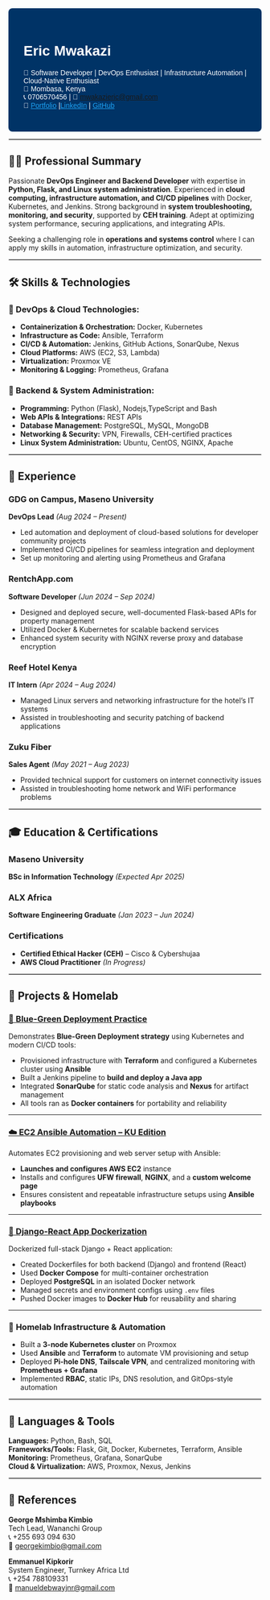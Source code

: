 <div style="background-color: #003366; color: white; padding: 30px; border-radius: 8px; font-family: Arial, sans-serif;">
  
# **Eric Mwakazi**
🔧  Software Developer | DevOps Enthusiast | Infrastructure Automation | Cloud-Native Enthusiast  
📍 Mombasa, Kenya  
📞 0706570456 | 📧 mwakazieric@gmail.com  
🔗 <a href="https://mwakazieric.vercel.app" style="color: #1DA1F2;">Portfolio</a> |<a href="https://www.linkedin.com/in/eric-mwakazi" style="color: #1DA1F2;">LinkedIn</a> | <a href="https://github.com/eric-mwakazi" style="color: #1DA1F2;">GitHub</a>

</div>

<hr style="border:1px solid #ccc;">

## 🧑‍💻 **Professional Summary**

Passionate **DevOps Engineer and Backend Developer** with expertise in **Python, Flask, and Linux system administration**. Experienced in **cloud computing, infrastructure automation, and CI/CD pipelines** with Docker, Kubernetes, and Jenkins. Strong background in **system troubleshooting, monitoring, and security**, supported by **CEH training**. Adept at optimizing system performance, securing applications, and integrating APIs.

Seeking a challenging role in **operations and systems control** where I can apply my skills in automation, infrastructure optimization, and security.

<hr style="border:1px solid #ccc;">

## 🛠 **Skills & Technologies**

### 🔹 DevOps & Cloud Technologies:
- **Containerization & Orchestration:** Docker, Kubernetes  
- **Infrastructure as Code:** Ansible, Terraform  
- **CI/CD & Automation:** Jenkins, GitHub Actions, SonarQube, Nexus  
- **Cloud Platforms:** AWS (EC2, S3, Lambda)  
- **Virtualization:** Proxmox VE  
- **Monitoring & Logging:** Prometheus, Grafana  

### 🔹 Backend & System Administration:
- **Programming:** Python (Flask), Nodejs,TypeScript and Bash  
- **Web APIs & Integrations:** REST APIs  
- **Database Management:** PostgreSQL, MySQL, MongoDB  
- **Networking & Security:** VPN, Firewalls, CEH-certified practices  
- **Linux System Administration:** Ubuntu, CentOS, NGINX, Apache  

<hr style="border:1px solid #ccc;">

## 💼 **Experience**

### **GDG on Campus, Maseno University**  
**DevOps Lead** *(Aug 2024 – Present)*  
- Led automation and deployment of cloud-based solutions for developer community projects  
- Implemented CI/CD pipelines for seamless integration and deployment  
- Set up monitoring and alerting using Prometheus and Grafana 

### **RentchApp.com**  
**Software Developer** *(Jun 2024 – Sep 2024)*  
- Designed and deployed secure, well-documented Flask-based APIs for property management  
- Utilized Docker & Kubernetes for scalable backend services  
- Enhanced system security with NGINX reverse proxy and database encryption  

### **Reef Hotel Kenya**  
**IT Intern** *(Apr 2024 – Aug 2024)*  
- Managed Linux servers and networking infrastructure for the hotel’s IT systems  
- Assisted in troubleshooting and security patching of backend applications  

### **Zuku Fiber**  
**Sales Agent** *(May 2021 – Aug 2023)*  
- Provided technical support for customers on internet connectivity issues  
- Assisted in troubleshooting home network and WiFi performance problems  

<hr style="border:1px solid #ccc;">

## 🎓 **Education & Certifications**

### **Maseno University**  
**BSc in Information Technology** *(Expected Apr 2025)*  

### **ALX Africa**  
**Software Engineering Graduate** *(Jan 2023 – Jun 2024)*  

### **Certifications**
- **Certified Ethical Hacker (CEH)** – Cisco & Cybershujaa  
- **AWS Cloud Practitioner** *(In Progress)*  

<hr style="border:1px solid #ccc;">

## 🚀 **Projects & Homelab**

### [🔵 Blue-Green Deployment Practice](https://github.com/eric-mwakazi/Blue-Green-Deploy-Practice)
Demonstrates **Blue-Green Deployment strategy** using Kubernetes and modern CI/CD tools:
- Provisioned infrastructure with **Terraform** and configured a Kubernetes cluster using **Ansible**
- Built a Jenkins pipeline to **build and deploy a Java app**
- Integrated **SonarQube** for static code analysis and **Nexus** for artifact management
- All tools ran as **Docker containers** for portability and reliability

---

### [☁️ EC2 Ansible Automation – KU Edition](https://github.com/eric-mwakazi/ku-edition)
Automates EC2 provisioning and web server setup with Ansible:
- **Launches and configures AWS EC2** instance
- Installs and configures **UFW firewall**, **NGINX**, and a **custom welcome page**
- Ensures consistent and repeatable infrastructure setups using **Ansible playbooks**

---

### [🐳 Django-React App Dockerization](https://github.com/eric-mwakazi/Django-and-React-app-Dockerization)
Dockerized full-stack Django + React application:
- Created Dockerfiles for both backend (Django) and frontend (React)
- Used **Docker Compose** for multi-container orchestration
- Deployed **PostgreSQL** in an isolated Docker network
- Managed secrets and environment configs using `.env` files
- Pushed Docker images to **Docker Hub** for reusability and sharing

---

### 🧪 **Homelab Infrastructure & Automation**
- Built a **3-node Kubernetes cluster** on Proxmox
- Used **Ansible** and **Terraform** to automate VM provisioning and setup
- Deployed **Pi-hole DNS**, **Tailscale VPN**, and centralized monitoring with **Prometheus + Grafana**
- Implemented **RBAC**, static IPs, DNS resolution, and GitOps-style automation

<hr style="border:1px solid #ccc;">

## 🧰 **Languages & Tools**

**Languages:** Python, Bash, SQL  
**Frameworks/Tools:** Flask, Git, Docker, Kubernetes, Terraform, Ansible  
**Monitoring:** Prometheus, Grafana, SonarQube  
**Cloud & Virtualization:** AWS, Proxmox, Nexus, Jenkins  

<hr style="border:1px solid #ccc;">

## 📇 **References**

**George Mshimba Kimbio**  
Tech Lead, Wananchi Group  
📞 +255 693 094 630  
📧 georgekimbio@gmail.com  

**Emmanuel Kipkorir**  
System Engineer, Turnkey Africa Ltd  
📞 +254 788109331  
📧 manueldebwayjnr@gmail.com  
